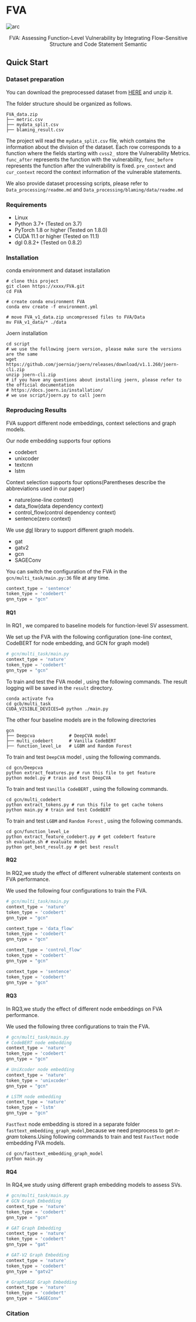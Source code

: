 # FVA
![arc](imgs/model.jpg)
<p align="center"> FVA: Assessing Function-Level Vulnerability by Integrating Flow-Sensitive Structure and Code Statement Semantic </p> 

## Quick Start

### Dataset preparation

You can download the preprocessed dataset from [HERE](https://drive.google.com/file/d/1lWG5g45CXN-OCPR1u6TEcJwYW1qx-Qv8/view?usp=sharing) and unzip it.

The folder structure should be organized as follows.

```text
FVA_data.zip
├── metric.csv
├── mydata_split.csv
├── blaming_result.csv
```

The project will read the `mydata_split.csv` file, which contains the information about the division of the dataset. Each row corresponds to a function where the fields starting with `cvss2_` store the Vulnerability Metrics.
`func_after` represents the function with the vulnerability, `func_before` represents the function after the vulnerability is fixed.
`pre_context` and `cur_context` record the context information of the vulnerable statements.

We also provide dataset processing scripts, please refer to `Data_processing/readme.md` and `Data_processing/blaming/data/readme.md` 
### Requirements
- Linux
- Python 3.7+ (Tested on 3.7)
- PyTorch 1.8 or higher (Tested on 1.8.0)
- CUDA 11.1 or higher (Tested on 11.1)
- dgl 0.8.2+ (Tested on 0.8.2)

### Installation
conda environment and dataset installation
```shell
# clone this project  
git cloen https://xxxx/FVA.git
cd FVA

# create conda environment FVA 
conda env create -f environment.yml

# move FVA_v1_data.zip uncompressed files to FVA/Data
mv FVA_v1_data/* ./data
```

Joern installation
```shell
cd script
# we use the following joern version, please make sure the versions are the same
wget https://github.com/joernio/joern/releases/download/v1.1.260/joern-cli.zip
unzip joern-cli.zip
# if you have any questions about installing joern, please refer to the official documentation 
# https://docs.joern.io/installation/
# we use script/joern.py to call joern
```

### Reproducing Results

FVA support different node embeddings, context selections and graph models.

Our node embedding supports four options
- codebert
- unixcoder
- textcnn
- lstm

Context selection supports four options(Parentheses describe the abbreviations used in our paper)
- nature(one-line context)
- data_flow(data dependency context)
- control_flow(control dependency context)
- sentence(zero context)

We use [dgl](https://www.dgl.ai/) library to support different graph models.
- gat 
- gatv2 
- gcn
- SAGEConv

You can switch the configuration of the FVA in the `gcn/multi_task/main.py:36` file at any time.
```python
context_type = 'sentence'
token_type = 'codebert'
gnn_type = "gcn"
```

#### RQ1
In RQ1 , we compared to baseline models for function-level SV assessment.

We set up the FVA with the following configuration (one-line context, CodeBERT for
node embedding, and GCN for graph model)
```python
# gcn/multi_task/main.py
context_type = 'nature'
token_type = 'codebert'
gnn_type = "gcn"
```

To train and test the FVA model , using the following commands. The result logging will be saved in the `result` directory.
```shell
conda activate fva
cd gcb/multi_task
CUDA_VISIBLE_DEVICES=0 python ./main.py
```

The other four baseline models are in the following directories
```text
gcn
├── Deepcva             # DeepCVA model
├── multi_codebert      # Vanilla CodeBERT
├── function_level_Le   # LGBM and Random Forest
```
To train and test `DeepCVA` model , using the following commands.
```shell
cd gcn/Deepcva
python extract_features.py # run this file to get feature
python model.py # train and test DeepCVA
```
To train and test `Vanilla CodeBERT` , using the following commands.
```shell
cd gcn/multi_codebert
python extract_tokens.py # run this file to get cache tokens
python main.py # train and test CodeBERT
```
To train and test `LGBM` and `Random Forest` , using the following commands.
```shell
cd gcn/function_level_Le
python extract_feature_codebert.py # get codebert feature
sh evaluate.sh # evaluate model
python get_best_result.py # get best result
```

#### RQ2
In RQ2,we study the effect of different vulnerable statement contexts on FVA performance.

We used the following four configurations to train the FVA.
```python
# gcn/multi_task/main.py
context_type = 'nature'
token_type = 'codebert'
gnn_type = "gcn"

context_type = 'data_flow'
token_type = 'codebert'
gnn_type = "gcn"

context_type = 'control_flow'
token_type = 'codebert'
gnn_type = "gcn"

context_type = 'sentence'
token_type = 'codebert'
gnn_type = "gcn"
```

#### RQ3
In RQ3,we study the effect of different node embeddings on FVA performance.

We used the following three configurations to train the FVA.
```python
# gcn/multi_task/main.py
# CodeBERT node embedding
context_type = 'nature'
token_type = 'codebert'
gnn_type = "gcn"

# UniXcoder node embedding
context_type = 'nature'
token_type = 'unixcoder'
gnn_type = "gcn"

# LSTM node embedding
context_type = 'nature'
token_type = 'lstm'
gnn_type = "gcn"
```

`FastText` node embedding is stored in a separate folder `fasttext_embedding_graph_model`,because we need preprocess to get *n-gram* tokens.Using following commands to train and test `FastText` node embedding FVA models.
```shell
cd gcn/fasttext_embedding_graph_model
python main.py
```

#### RQ4
In RQ4,we study using different graph embedding models to assess SVs.
```python
# gcn/multi_task/main.py
# GCN Graph Embedding
context_type = 'nature'
token_type = 'codebert'
gnn_type = "gcn"

# GAT Graph Embedding
context_type = 'nature'
token_type = 'codebert'
gnn_type = "gat"

# GAT-V2 Graph Embedding
context_type = 'nature'
token_type = 'codebert'
gnn_type = "gatv2"

# GraphSAGE Graph Embedding
context_type = 'nature'
token_type = 'codebert'
gnn_type = "SAGEConv"
```

### Citation